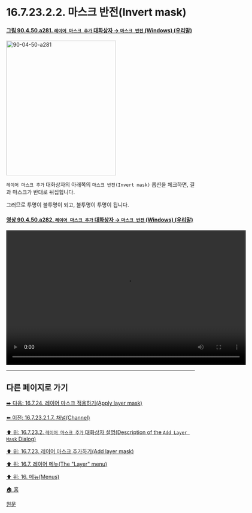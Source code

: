 # 16.7.23.2.2. 마스크 반전(Invert mask)

<a id="90-04-50-a281"></a>

#### [그림 90.4.50.a281. `레이어 마스크 추가` 대화상자 → `마스크 반전` (Windows) (우리말)](./90-04-0050-add_layer_mask.md#90-04-50-a281)
<img width="293" height="360" alt="90-04-50-a281" src="https://github.com/user-attachments/assets/d7774704-cdeb-4e44-be9e-adb0b09be93e" />

`레이어 마스크 추가` 대화상자의 아래쪽의 `마스크 반전(Invert mask)` 옵션을 체크하면, 결과 마스크가 반대로 뒤집힙니다.

그러므로 투명이 불투명이 되고, 불투명이 투명이 됩니다.

<a id="90-04-50-a282"></a>

#### [영상 90.4.50.a282. `레이어 마스크 추가` 대화상자 → `마스크 반전` (Windows) (우리말)](./90-04-0050-add_layer_mask.md#90-04-50-a282)
<video controls="controls" width="640" height="360" src="https://github.com/user-attachments/assets/93e8df68-f7b2-4c69-bd71-780ff5899b43"></video>

***

## 다른 페이지로 가기

[➡️ 다음: 16.7.24. 레이어 마스크 적용하기(Apply layer mask)](./16-07-24-apply_layer_mask.md)

[⬅️ 이전: 16.7.23.2.1.7. 채널(Channel)](./16-07-23-02-01-07-channel.md)

[⬆️ 위: 16.7.23.2. `레이어 마스크 추가` 대화상자 설명(Description of the `Add Layer Mask` Dialog)](./16-07-23-02-00-description_of_the_add_layer_mask_dialog.md)

[⬆️ 위: 16.7.23. 레이어 마스크 추가하기(Add layer mask)](./16-07-23-00-add_layer_mask.md)

[⬆️ 위: 16.7. 레이어 메뉴(The "Layer" menu)](./16-07-00-the-layer-menu.md)

[⬆️ 위: 16. 메뉴(Menus)](./16-00-menus.md)

[🏠 홈](./00-home.md)

[원문](https://docs.gimp.org/2.10/ko/gimp-layer-mask-add.html#idm29173)